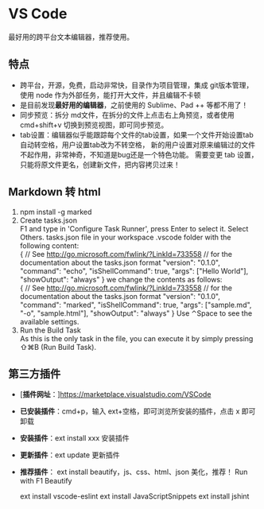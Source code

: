 
<meta http-equiv="content-type" content="text/html; charset=UTF-8">

<link href="css/markdown.css" rel="stylesheet" />

<link href="css/prettify.css" rel="stylesheet" />

<script src="http://apps.bdimg.com/libs/jquery/2.0.3/jquery.min.js"></script>

<script src="js/prettify.js"></script>  

VS Code
=======

最好用的跨平台文本编辑器，推荐使用。

## 特点

- 跨平台，开源，免费，启动非常快，目录作为项目管理，集成 git版本管理，使用 node 作为外部任务，能打开大文件，并且编辑不卡顿
- 是目前发现**最好用的编辑器**，之前使用的 Sublime、Pad ++ 等都不用了！
- 同步预览：拆分 md文件，在拆分的文件上点击右上角预览，或者使用 cmd+shift+v 切换到预览视图，即可同步预览。
- tab设置：编辑器似乎能跟踪每个文件的tab设置，如果一个文件开始设置tab自动转空格，用户设置tab改为不转空格，
  新的用户设置对原来编辑过的文件不起作用，非常神奇，不知道是bug还是一个特色功能。
	需要变更 tab 设置，只能将原文件更名，创建新文件，把内容拷贝过来！

## Markdown 转 html
  1. npm install -g marked
  2. Create tasks.json  
    F1 and type in 'Configure Task Runner', press Enter to select it.
    Select Others.
    tasks.json file in your workspace .vscode folder with the following content:  
    {
      // See http://go.microsoft.com/fwlink/?LinkId=733558
      // for the documentation about the tasks.json format
      "version": "0.1.0",
      "command": "echo",
      "isShellCommand": true,
      "args": ["Hello World"],
      "showOutput": "always"
    }
    we change the contents as follows:  
    {
      // See http://go.microsoft.com/fwlink/?LinkId=733558
      // for the documentation about the tasks.json format
      "version": "0.1.0",
      "command": "marked",
      "isShellCommand": true,
      "args": ["sample.md", "-o", "sample.html"],
      "showOutput": "always"
    }
    Use ⌃Space to see the available settings.
  3. Run the Build Task  
    As this is the only task in the file, you can execute it by simply pressing ⇧⌘B (Run Build Task).

## 第三方插件

- [**插件网址**：]https://marketplace.visualstudio.com/VSCode
- **已安装插件**：cmd+p，输入 ext+空格，即可浏览所安装的插件，点击 x 即可卸载
- **安装插件**：ext install xxx 安装插件
- **更新插件**：ext update 更新插件
- **推荐插件**：
	ext install beautify，js、css、html、json 美化，推荐！
		Run with F1 Beautify
		
	ext install vscode-eslint
	ext install JavaScriptSnippets
	ext install jshint
  
  